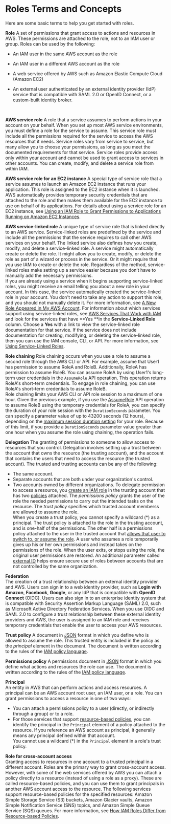 # Roles Terms and Concepts<a name="id_roles_terms-and-concepts"></a>

Here are some basic terms to help you get started with roles\.

**Role**  <a name="iam-term-role"></a>
A set of permissions that grant access to actions and resources in AWS\. These permissions are attached to the role, not to an IAM user or group\. Roles can be used by the following:  
+ An IAM user in the same AWS account as the role
+ An IAM user in a different AWS account as the role
+ A web service offered by AWS such as Amazon Elastic Compute Cloud \(Amazon EC2\)
+ An external user authenticated by an external identity provider \(IdP\) service that is compatible with SAML 2\.0 or OpenID Connect, or a custom\-built identity broker\.

   

****AWS service role****  <a name="iam-term-service-role"></a>
A role that a service assumes to perform actions in your account on your behalf\. When you set up most AWS service environments, you must define a role for the service to assume\. This service role must include all the permissions required for the service to access the AWS resources that it needs\. Service roles vary from service to service, but many allow you to choose your permissions, as long as you meet the documented requirements for that service\. Service roles provide access only within your account and cannot be used to grant access to services in other accounts\. You can create, modify, and delete a service role from within IAM\.

****AWS service role for an EC2 instance****  <a name="iam-term-service-role-ec2"></a>
A special type of service role that a service assumes to launch an Amazon EC2 instance that runs your application\. This role is assigned to the EC2 instance when it is launched\. AWS automatically provides temporary security credentials that are attached to the role and then makes them available for the EC2 instance to use on behalf of its applications\. For details about using a service role for an EC2 instance, see [Using an IAM Role to Grant Permissions to Applications Running on Amazon EC2 Instances](id_roles_use_switch-role-ec2.md)\.

****AWS service\-linked role****  <a name="iam-term-service-linked-role"></a>
A unique type of service role that is linked directly to an AWS service\. Service\-linked roles are predefined by the service and include all the permissions that the service requires to call other AWS services on your behalf\. The linked service also defines how you create, modify, and delete a service\-linked role\. A service might automatically create or delete the role\. It might allow you to create, modify, or delete the role as part of a wizard or process in the service\. Or it might require that you use IAM to create or delete the role\. Regardless of the method, service\-linked roles make setting up a service easier because you don’t have to manually add the necessary permissions\.  
If you are already using a service when it begins supporting service\-linked roles, you might receive an email telling you about a new role in your account\. In this case, the service automatically created the service\-linked role in your account\. You don't need to take any action to support this role, and you should not manually delete it\. For more information, see [A New Role Appeared in My AWS Account](troubleshoot_roles.md#troubleshoot_roles_new-role-appeared)\.
For information about which services support using service\-linked roles, see [AWS Services That Work with IAM](reference_aws-services-that-work-with-iam.md) and look for the services that have **Yes **in the **Service\-Linked Role** column\. Choose a **Yes** with a link to view the service\-linked role documentation for that service\. If the service does not include documentation for creating, modifying, or deleting the service\-linked role, then you can use the IAM console, CLI, or API\. For more information, see [Using Service\-Linked Roles](using-service-linked-roles.md)\.

****Role chaining****  <a name="iam-term-role-chaining"></a>
Role chaining occurs when you use a role to assume a second role through the AWS CLI or API\. For example, assume that User1 has permission to assume RoleA and RoleB\. Additionally, RoleA has permission to assume RoleB\. You can assume RoleA by using User1's long\-term user credentials in the `AssumeRole` API operation\. This operation returns RoleA's short\-term credentials\. To engage in role chaining, you can use RoleA's short\-term credentials to assume RoleB\.   
Role chaining limits your AWS CLI or API role session to a maximum of one hour\. Given the previous example, if you use the [AssumeRole](http://docs.aws.amazon.com/STS/latest/APIReference/API_AssumeRole.html) API operation to assume RoleB using the temporary credentials for RoleA, you can specify the duration of your role session with the `DurationSeconds` parameter\. You can specify a parameter value of up to 43200 seconds \(12 hours\), depending on the [maximum session duration setting](id_roles_use.md#id_roles_use_view-role-max-session) for your role\. Because of this limit, if you provide a `DurationSeconds` parameter value greater than one hour when you assume the role using chaining, the operation fails\.

****Delegation****  <a name="delegation"></a>
The granting of permissions to someone to allow access to resources that you control\. Delegation involves setting up a trust between the account that owns the resource \(the trusting account\), and the account that contains the users that need to access the resource \(the trusted account\)\. The trusted and trusting accounts can be any of the following:  
+ The same account\.
+ Separate accounts that are both under your organization's control\.
+ Two accounts owned by different organizations\.
To delegate permission to access a resource, you [create an IAM role](id_roles_create_for-user.md) in the trusting account that has two [policies](#term_policy) attached\. The *permissions policy* grants the user of the role the needed permissions to carry out the intended tasks on the resource\. The *trust policy* specifies which trusted account memberss are allowed to assume the role\.  
When you create a trust policy, you cannot specify a wildcard \(\*\) as a principal\. The trust policy is attached to the role in the trusting account, and is one\-half of the permissions\. The other half is a permissions policy attached to the user in the trusted account that [allows that user to switch to, or assume the role](id_roles_use_permissions-to-switch.md)\. A user who assumes a role temporarily gives up his or her own permissions and instead takes on the permissions of the role\. When the user exits, or stops using the role, the original user permissions are restored\. An additional parameter called [external ID](id_roles_create_for-user_externalid.md) helps ensure secure use of roles between accounts that are not controlled by the same organization\.

****Federation****  
The creation of a trust relationship between an external identity provider and AWS\. Users can sign in to a web identity provider, such as **Login with Amazon**, **Facebook**, **Google**, or any IdP that is compatible with **OpenID Connect** \(OIDC\)\. Users can also sign in to an enterprise identity system that is compatible with Security Assertion Markup Language \(SAML\) 2\.0, such as Microsoft Active Directory Federation Services\. When you use OIDC and SAML 2\.0 to configure a trust relationship between these external identity providers and AWS, the user is assigned to an IAM role and receives temporary credentials that enable the user to access your AWS resources\. 

****Trust policy****  <a name="term_trust-policy"></a>
A document in [JSON](http://www.json.org) format in which you define who is allowed to assume the role\. This trusted entity is included in the policy as the *principal* element in the document\. The document is written according to the rules of the [IAM policy language](reference_policies.md)\.

****Permissions policy****  <a name="term_policy"></a>
A permissions document in [JSON](http://www.json.org) format in which you define what actions and resources the role can use\. The document is written according to the rules of the [IAM policy language](reference_policies.md)\.

****Principal****  
An entity in AWS that can perform actions and access resources\. A principal can be an AWS account root user, an IAM user, or a role\. You can grant permissions to access a resource in one of two ways:  
+ You can attach a permissions policy to a user \(directly, or indirectly through a group\) or to a role\.
+ For those services that support [resource\-based policies](introduction_access-management.md#intro-access-resource-based-policies), you can identify the principal in the `Principal` element of a policy attached to the resource\.
If you reference an AWS account as principal, it generally means any principal defined within that account\.  
You cannot use a wildcard \(\*\) in the `Principal` element in a role's trust policy\.

****Role for cross\-account access****  
Granting access to resources in one account to a trusted principal in a different account\. Roles are the primary way to grant cross\-account access\. However, with some of the web services offered by AWS you can attach a policy directly to a resource \(instead of using a role as a proxy\)\. These are called resource\-based policies, and you can use them to grant principals in another AWS account access to the resource\. The following services support resource\-based policies for the specified resources: Amazon Simple Storage Service \(S3\) buckets, Amazon Glacier vaults, Amazon Simple Notification Service \(SNS\) topics, and Amazon Simple Queue Service \(SQS\) queues\. For more information, see [How IAM Roles Differ from Resource\-based Policies](id_roles_compare-resource-policies.md)\.